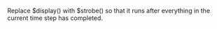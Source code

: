 Replace $display() with $strobe() so that it runs after everything in the
current time step has completed.  
